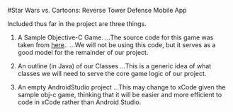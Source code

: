 #Star Wars vs. Cartoons: Reverse Tower Defense Mobile App

Included thus far in the project are three things. 

1. A Sample Objective-C Game. 
...The source code for this game was taken from [here](https://www.raywenderlich.com/37701/how-to-make-a-tower-defense-game-tutorial)..
...We will not be using this code, but it serves as a good model for the remainder of our project. 

2. An outline (in Java) of our Classes
...This is a generic idea of what classes we will need to serve the core game logic of our project. 

3. An empty AndroidStudio project
...This may change to xCode given the sample obj-c game, thinking that it will be easier and more efficient to code in xCode rather than Android Studio.
